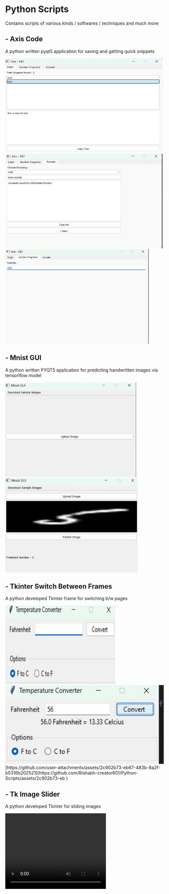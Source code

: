 # Python Scripts 

Contains scripts of various kinds / softwares / techniques and much more 



## - Axis Code 

A python written pyqt5 application for saving and getting quick snippets 

<img src="./media/axis1.png"  height="300px"  width="500px" >
<img src="./media/axis2.png"  height="300px" width="500px">
<img src="./media/axis3.png"  height="300px" >



## - Mnist GUI 

A python written PYQT5 application for predicting handwritten images via tensorlfow model 

<img src="./media/mnist_gui1.png"  height="300px">
<img src="./media/mnist_gui2.png"  height="300px">



## - Tkinter Switch Between Frames 

A python developed Tkinter frame for switching b/w pages 

<img src="./media/tk1.png"  height="250px"  width="350px">
<img src="./media/tk2.png"  height="250px">
[https://github.com/user-attachments/assets/2c902b73-eb67-483b-8a2f-b5316b202521](https://github.com/Rishabh-creator601/Python-Scripts/assets/2c902b73-eb
)



## - Tk Image Slider
A python developed Tkinter for sliding images 

 <video src="https://github.com/Rishabh-creator601/Python-Scripts/blob/master/media/tk_image_slider.mp4?raw=true" type="video/mp4" width="320" height="240" />

